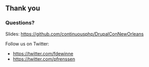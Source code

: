 ##  Thank you

### Questions?

Slides:
https://github.com/continuousphp/DrupalConNewOrleans

Follow us on Twitter:
* https://twitter.com/fdewinne
* https://twitter.com/pfrenssen
